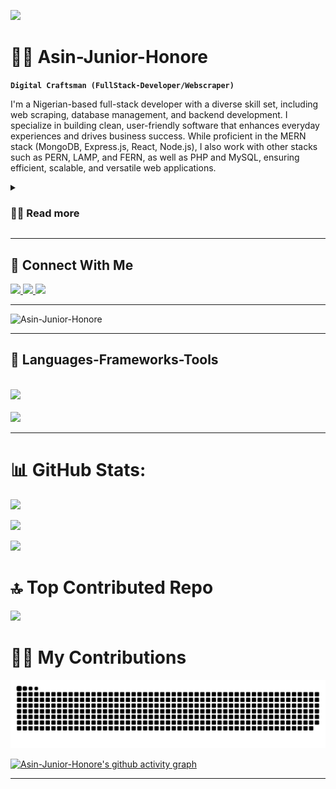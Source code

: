 [![](https://visitcountpro.netlify.app/api?id=Asin-Junior-Honore&pretty=true)](https://visitcount.itsvg.in)



# 🏄‍♂️ Asin-Junior-Honore

**`Digital Craftsman (FullStack-Developer/Webscraper)`**

I'm a Nigerian-based full-stack developer with a diverse skill set, including web scraping, database management, and backend development. I specialize in building clean, user-friendly software that enhances everyday experiences and drives business success. While proficient in the MERN stack (MongoDB, Express.js, React, Node.js), I also work with other stacks such as PERN, LAMP, and FERN, as well as PHP and MySQL, ensuring efficient, scalable, and versatile web applications.

<details>
  <summary><h3>👨‍💻 Read more</h3></summary>
  
With a strong foundation in both front-end and back-end technologies, I create seamless user interfaces while ensuring robust server-side functionality. As a full-stack developer, I specialize in building dynamic and scalable web applications that deliver exceptional user experiences. My expertise spans across the MERN (MongoDB, Express.js, React, Node.js), PERN (PostgreSQL), LAMP (Linux, Apache, MySQL, PHP), and FERN stacks.

Beyond traditional web development, I leverage NestJS for building efficient, scalable server-side applications, and employ GitHub Actions for CI/CD processes and automating tasks like web scraping. I’m well-versed in scheduling jobs and scripts to run at intervals, ensuring smooth, automated workflows.

In addition to my development expertise, I freelance, providing tailored web solutions to clients and working on projects that range from full-stack applications to web scraping and automation tools that drive business innovation.

  ### Additional Details:
 - Proficient in MERN, PERN, LAMP, and FERN stacks for versatile full-stack development
 - Experienced in using NestJS for robust backend development alongside Express.js
 - Skilled in web scraping and browser automation, using GitHub Actions for job scheduling and CI/CD pipelines
 - Active contributor to open-source projects and a collaborator with developers worldwide
 - Passionate about integrating emerging trends in web development and automation into real-world projects
</details>


 <hr/>



<div>
  <h2>🔗 Connect With Me </h2>
  <a href="mailto:asinhonore823@gmail.com">
    <img src="https://img.shields.io/badge/Gmail-333333?style=for-the-badge&logo=gmail&logoColor=red" />
  </a>
  <a href="https://www.linkedin.com/in/asin-honore-6427042a2/" target="_blank">
    <img src="https://img.shields.io/badge/LinkedIn-0077B5?style=for-the-badge&logo=linkedin&logoColor=white" target="_blank" />
  </a>
  <a href="https://asin-honore.vercel.app/" target="_blank">
     <img src="https://img.shields.io/badge/Portfolio-FF5722?style=for-the-badge&logo=todoist&logoColor=white" target="_blank" />
  </a>
</div>


 <hr/>
 
![Asin-Junior-Honore](https://github.com/user-attachments/assets/bdda39b7-2f90-474a-9271-630f6e23cefa)
 
 <hr/>



<div>
  <h2>🧰 Languages-Frameworks-Tools</h2>
<br/>
<div>
<img src="https://skillicons.dev/icons?i=react,bootstrap,php,html,css,jest,github,figma,tailwind,git,nestjs,postgres" />
<br/>
<br/>
<img src="https://skillicons.dev/icons?i=nodejs,javascript,typescript,express,firebase,mongodb,nextjs,mysql,githubactions,docker,sequelize,replit" /><br>
</div>

</div>


<hr/>
 



# 📊 GitHub Stats:
![](https://github-readme-stats.vercel.app/api?username=Asin-Junior-Honore&theme=react&hide_border=false&include_all_commits=true&count_private=false)<br/>

![](https://github-readme-stats.vercel.app/api/top-langs/?username=Asin-Junior-Honore&theme=react&hide_border=false&include_all_commits=true&count_private=false&layout=compact)

![](https://github-readme-streak-stats.herokuapp.com/?user=Asin-Junior-Honore&theme=react&hide_border=false)





# 🔝 Top Contributed Repo
![](https://github-contributor-stats.vercel.app/api?username=Asin-Junior-Honore&limit=5&theme=dark&combine_all_yearly_contributions=true)



  # 🧑‍💻 My Contributions
  <img alt="🧑‍💻snake-eating-my-contributions" src="https://raw.githubusercontent.com/Asin-Junior-Honore/Asin-Junior-Honore/output/github-contribution-grid-snake.svg"/>
  <br/>

[![Asin-Junior-Honore's github activity graph](https://github-readme-activity-graph.vercel.app/graph?username=Asin-Junior-Honore&bg_color=tokyo-night&color=94e2d5&line=c19eeb&point=94e2d5&area=true&hide_border=false)](https://github.com/ashutosh00710/github-readme-activity-graph)



---
